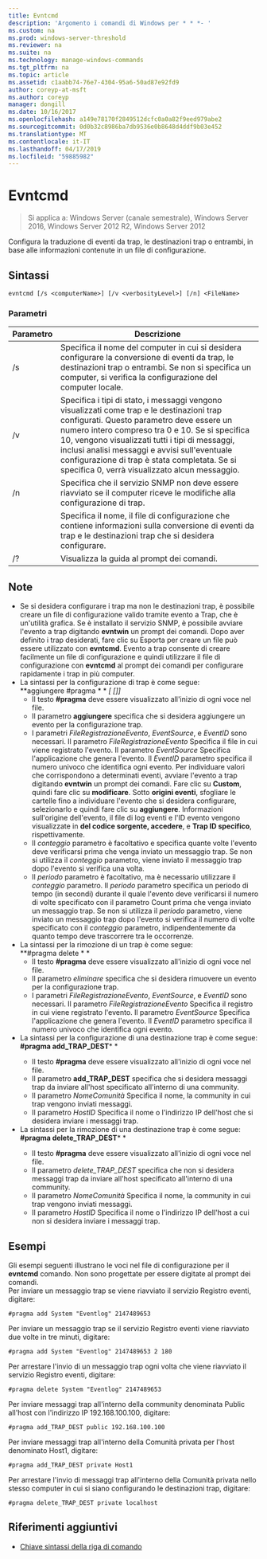 ```yaml
---
title: Evntcmd
description: 'Argomento i comandi di Windows per * * *- '
ms.custom: na
ms.prod: windows-server-threshold
ms.reviewer: na
ms.suite: na
ms.technology: manage-windows-commands
ms.tgt_pltfrm: na
ms.topic: article
ms.assetid: c1aabb74-76e7-4304-95a6-50ad87e92fd9
author: coreyp-at-msft
ms.author: coreyp
manager: dongill
ms.date: 10/16/2017
ms.openlocfilehash: a149e78170f2849512dcfc0a0a82f9eed979abe2
ms.sourcegitcommit: 0d0b32c8986ba7db9536e0b8648d4ddf9b03e452
ms.translationtype: MT
ms.contentlocale: it-IT
ms.lasthandoff: 04/17/2019
ms.locfileid: "59885982"
---
```

# <a name="evntcmd"></a>Evntcmd

>Si applica a: Windows Server (canale semestrale), Windows Server 2016, Windows Server 2012 R2, Windows Server 2012

Configura la traduzione di eventi da trap, le destinazioni trap o entrambi, in base alle informazioni contenute in un file di configurazione.   
## <a name="syntax"></a>Sintassi  
```  
evntcmd [/s <computerName>] [/v <verbosityLevel>] [/n] <FileName>  
```  
### <a name="parameters"></a>Parametri  
|Parametro|Descrizione|  
|-------|--------|  
|/s <computerName>|Specifica il nome del computer in cui si desidera configurare la conversione di eventi da trap, le destinazioni trap o entrambi. Se non si specifica un computer, si verifica la configurazione del computer locale.|  
|/v <verbosityLevel>|Specifica i tipi di stato, i messaggi vengono visualizzati come trap e le destinazioni trap configurati. Questo parametro deve essere un numero intero compreso tra 0 e 10. Se si specifica 10, vengono visualizzati tutti i tipi di messaggi, inclusi analisi messaggi e avvisi sull'eventuale configurazione di trap è stata completata. Se si specifica 0, verrà visualizzato alcun messaggio.|  
|/n|Specifica che il servizio SNMP non deve essere riavviato se il computer riceve le modifiche alla configurazione di trap.|  
|<FileName>|Specifica il nome, il file di configurazione che contiene informazioni sulla conversione di eventi da trap e le destinazioni trap che si desidera configurare.|  
|/?|Visualizza la guida al prompt dei comandi.|  
## <a name="remarks"></a>Note  
-   Se si desidera configurare i trap ma non le destinazioni trap, è possibile creare un file di configurazione valido tramite evento a Trap, che è un'utilità grafica. Se è installato il servizio SNMP, è possibile avviare l'evento a trap digitando **evntwin** un prompt dei comandi. Dopo aver definito i trap desiderati, fare clic su Esporta per creare un file può essere utilizzato con **evntcmd**. Evento a trap consente di creare facilmente un file di configurazione e quindi utilizzare il file di configurazione con **evntcmd** al prompt dei comandi per configurare rapidamente i trap in più computer.  
-   La sintassi per la configurazione di trap è come segue:  
    **aggiungere #pragma * * *<EventLogFile> <EventSource> <EventID> [<Count> [<Period>]]*  
    -   Il testo **#pragma** deve essere visualizzato all'inizio di ogni voce nel file.  
    -   Il parametro **aggiungere** specifica che si desidera aggiungere un evento per la configurazione trap.  
    -   I parametri *FileRegistrazioneEvento*, *EventSource*, e *EventID* sono necessari. Il parametro *FileRegistrazioneEvento* Specifica il file in cui viene registrato l'evento. Il parametro *EventSource* Specifica l'applicazione che genera l'evento. Il *EventID* parametro specifica il numero univoco che identifica ogni evento. Per individuare valori che corrispondono a determinati eventi, avviare l'evento a trap digitando **evntwin** un prompt dei comandi. Fare clic su **Custom**, quindi fare clic su **modificare**. Sotto **origini eventi**, sfogliare le cartelle fino a individuare l'evento che si desidera configurare, selezionarlo e quindi fare clic su **aggiungere**. Informazioni sull'origine dell'evento, il file di log eventi e l'ID evento vengono visualizzate in **del codice sorgente, accedere**, e **Trap ID specifico**, rispettivamente.  
    -   Il *conteggio* parametro è facoltativo e specifica quante volte l'evento deve verificarsi prima che venga inviato un messaggio trap. Se non si utilizza il *conteggio* parametro, viene inviato il messaggio trap dopo l'evento si verifica una volta.  
    -   Il *periodo* parametro è facoltativo, ma è necessario utilizzare il *conteggio* parametro. Il *periodo* parametro specifica un periodo di tempo (in secondi) durante il quale l'evento deve verificarsi il numero di volte specificato con il parametro Count prima che venga inviato un messaggio trap. Se non si utilizza il *periodo* parametro, viene inviato un messaggio trap dopo l'evento si verifica il numero di volte specificato con il *conteggio* parametro, indipendentemente da quanto tempo deve trascorrere tra le occorrenze.  
-   La sintassi per la rimozione di un trap è come segue:  
    **#pragma delete * * *<EventLogFile> <EventSource> <EventID>*  
    -   Il testo **#pragma** deve essere visualizzato all'inizio di ogni voce nel file.  
    -   Il parametro *eliminare* specifica che si desidera rimuovere un evento per la configurazione trap.  
    -   I parametri *FileRegistrazioneEvento*,  *EventSource*, e *EventID* sono necessari. Il parametro *FileRegistrazioneEvento* Specifica il registro in cui viene registrato l'evento. Il parametro *EventSource* Specifica l'applicazione che genera l'evento. Il *EventID* parametro specifica il numero univoco che identifica ogni evento.  
-   La sintassi per la configurazione di una destinazione trap è come segue:  
    **#pragma add_TRAP_DEST***<CommunityName> <HostID>*  
    -   Il testo **#pragma** deve essere visualizzato all'inizio di ogni voce nel file.  
    -   Il parametro **add_TRAP_DEST** specifica che si desidera messaggi trap da inviare all'host specificato all'interno di una community.  
    -   Il parametro *NomeComunità* Specifica il nome, la community in cui trap vengono inviati messaggi.  
    -   Il parametro *HostID* Specifica il nome o l'indirizzo IP dell'host che si desidera inviare i messaggi trap.  
-   La sintassi per la rimozione di una destinazione trap è come segue:  
    **#pragma delete_TRAP_DEST***<CommunityName> <HostID>*  
    -   Il testo **#pragma** deve essere visualizzato all'inizio di ogni voce nel file.  
    -   Il parametro *delete_TRAP_DEST* specifica che non si desidera messaggi trap da inviare all'host specificato all'interno di una community.  
    -   Il parametro *NomeComunità* Specifica il nome, la community in cui trap vengono inviati messaggi.  
    -   Il parametro *HostID* Specifica il nome o l'indirizzo IP dell'host a cui non si desidera inviare i messaggi trap.  
## <a name="BKMK_Examples"></a>Esempi  
Gli esempi seguenti illustrano le voci nel file di configurazione per il **evntcmd** comando. Non sono progettate per essere digitate al prompt dei comandi.  
Per inviare un messaggio trap se viene riavviato il servizio Registro eventi, digitare:  
```  
#pragma add System "Eventlog" 2147489653  
```  
Per inviare un messaggio trap se il servizio Registro eventi viene riavviato due volte in tre minuti, digitare:  
```  
#pragma add System "Eventlog" 2147489653 2 180  
```  
Per arrestare l'invio di un messaggio trap ogni volta che viene riavviato il servizio Registro eventi, digitare:  
```  
#pragma delete System "Eventlog" 2147489653  
```  
Per inviare messaggi trap all'interno della community denominata Public all'host con l'indirizzo IP 192.168.100.100, digitare:  
```  
#pragma add_TRAP_DEST public 192.168.100.100  
```  
Per inviare messaggi trap all'interno della Comunità privata per l'host denominato Host1, digitare:  
```  
#pragma add_TRAP_DEST private Host1  
```  
Per arrestare l'invio di messaggi trap all'interno della Comunità privata nello stesso computer in cui si siano configurando le destinazioni trap, digitare:  
```  
#pragma delete_TRAP_DEST private localhost  
```  
## <a name="additional-references"></a>Riferimenti aggiuntivi  
-   [Chiave sintassi della riga di comando](command-line-syntax-key.md)  
